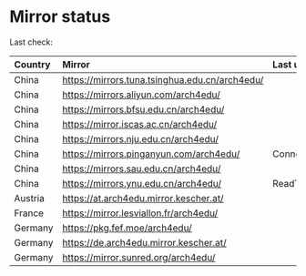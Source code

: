 <script src="./time.js"></script>
# Mirror status
Last check: <script type="text/javascript">localize(1679678158.7999172);</script>

|Country|Mirror|Last update|
|:------|:-----|:----------|
|China|https://mirrors.tuna.tsinghua.edu.cn/arch4edu/|<script type="text/javascript">localize(1679644604);</script>|
|China|https://mirrors.aliyun.com/arch4edu/|<script type="text/javascript">localize(1679553190);</script>|
|China|https://mirrors.bfsu.edu.cn/arch4edu/|<script type="text/javascript">localize(1679644604);</script>|
|China|https://mirror.iscas.ac.cn/arch4edu/|<script type="text/javascript">localize(1679644604);</script>|
|China|https://mirrors.nju.edu.cn/arch4edu/|<script type="text/javascript">localize(1679644604);</script>|
|China|https://mirrors.pinganyun.com/arch4edu/|ConnectionError|
|China|https://mirrors.sau.edu.cn/arch4edu/|<script type="text/javascript">localize(1673850842);</script>|
|China|https://mirrors.ynu.edu.cn/arch4edu/|ReadTimeout|
|Austria|https://at.arch4edu.mirror.kescher.at/|<script type="text/javascript">localize(1679644604);</script>|
|France|https://mirror.lesviallon.fr/arch4edu/|<script type="text/javascript">localize(1679644604);</script>|
|Germany|https://pkg.fef.moe/arch4edu/|<script type="text/javascript">localize(1679644604);</script>|
|Germany|https://de.arch4edu.mirror.kescher.at/|<script type="text/javascript">localize(1679644604);</script>|
|Germany|https://mirror.sunred.org/arch4edu/|<script type="text/javascript">localize(1679644604);</script>|

<script src="./tablefilter/tablefilter.js"></script>
<script src="./table.js"></script>
